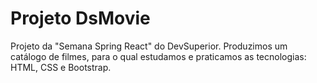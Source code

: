# Projeto DsMovie


Projeto da "Semana Spring React" do DevSuperior. Produzimos um catálogo de filmes, para o qual estudamos e praticamos as tecnologias: HTML, CSS e Bootstrap.

